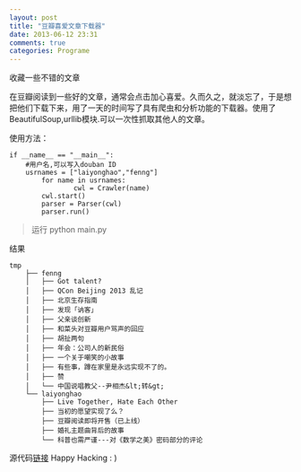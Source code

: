 ```yaml
---
layout: post
title: "豆瓣喜爱文章下载器"
date: 2013-06-12 23:31
comments: true
categories: Programe 
---
```

收藏一些不错的文章

在豆瓣阅读到一些好的文章，通常会点击加心喜爱。久而久之，就淡忘了，于是想把他们下载下来，用了一天的时间写了具有爬虫和分析功能的下载器。使用了BeautifulSoup,urllib模块.可以一次性抓取其他人的文章。

使用方法：
```
if __name__ == "__main__":
    #用户名,可以写入douban ID
    usrnames = ["laiyonghao","fenng"]
        for name in usrnames:
                cwl = Crawler(name)
        cwl.start()
        parser = Parser(cwl)
        parser.run()
```
>运行 python main.py

结果 
```
tmp
    ├── fenng
    │   ├── Got talent?
    │   ├── QCon Beijing 2013 乱记
    │   ├── 北京生存指南
    │   ├── 发现「讷客」
    │   ├── 父亲谈创新
    │   ├── 和菜头对豆瓣用户骂声的回应
    │   ├── 胡扯两句
    │   ├── 年会：公司人的新民俗
    │   ├── 一个关于嘲笑的小故事
    │   ├── 有些事，蹲在家里是永远实现不了的。
    │   ├── 赞
    │   └── 中国说唱教父--尹相杰&lt;转&gt;
    └── laiyonghao
        ├── Live Together, Hate Each Other
        ├── 当初的愿望实现了么？
        ├── 豆瓣阅读即将开售（已上线）
        ├── 婚礼主题曲背后的故事
        └── 科普也需严谨---对《数学之美》密码部分的评论
```

源代码[链接](https://github.com/zheng-ji/douban-likes-crawler.git)
Happy Hacking : )


